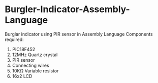 # Burgler-Indicator-Assembly-Language
Burglar indicator using PIR sensor in Assembly Language 
Components required:
1.	PIC18F452
2.	12MHz Quartz crystal
3.	PIR sensor
4.	Connecting wires
5.	10KΩ Variable resistor
6.	16x2 LCD
